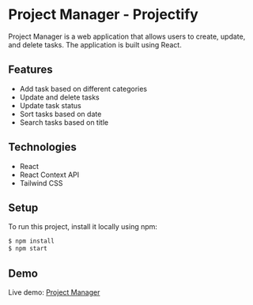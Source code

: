 # Project Manager - Projectify

Project Manager is a web application that allows users to create, update, and delete tasks. The application is built using React.

## Features

- Add task based on different categories
- Update and delete tasks
- Update task status
- Sort tasks based on date
- Search tasks based on title

## Technologies

- React
- React Context API
- Tailwind CSS

## Setup

To run this project, install it locally using npm:

```bash
$ npm install
$ npm start
```

## Demo

Live demo: [Project Manager](https://projectify-pro.vercel.app/)
